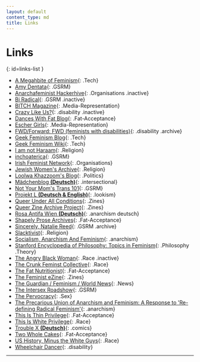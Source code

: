 ```yaml
---
layout: default
content_type: md
title: Links
---
```

<!-- 
    Please sort links in alphabetical order if possible.
    For Non-English links, add a bold paranthesis containing the language within the link title. 
	If anyone has a better system, feel free to propose it in op chat.
-->

# Links

{: id=links-list }
* [A Megahbite of Feminism](http://megan.geek.nz/){: .Tech}
* [Amy Dentata](http://amydentata.com/){: .GSRM}
* [Anarchafeminist Hackerhive](https://www.noisebridge.net/wiki/Anarchafeminist_Hackerhive){: .Organisations .inactive}
* [Bi Radical](https://radicalbi.wordpress.com/){: .GSRM .inactive} 
* [BITCH Magazine](http://bitchmagazine.org/){: .Media-Representation}
* [Crazy Like Us?](https://feministmentalhealthuk.wordpress.com/){: .disability .inactive}
* [Dances With Fat Blog](https://danceswithfat.wordpress.com/blog/){: .Fat-Acceptance}
* [Escher Girls](http://eschergirls.tumblr.com/){: .Media-Representation}
* [FWD/Forward: FWD \(feminists with disabilities\)](http://disabledfeminists.com/){: .disability .archive}
* [Geek Feminism Blog](http://geekfeminism.org/){: .Tech}
* [Geek Feminism Wiki](http://geekfeminism.wikia.com/wiki/Geek_Feminism_Wiki){: .Tech}
* [I am not Haraam](http://iamnotharaam.tumblr.com/){: .Religion}
* [inchoaterica](http://inchoaterica.wordpress.com/){: .GSRM} 
* [Irish Feminist Network](http://www.irishfeministnetwork.org/){: .Organisations}
* [Jewish Women's Archive](http://jwa.org/blog){: .Religion}
* [Loolwa Khazzoom's Blog](http://loolwa.com/blog/){: .Politics}
* [Mädchenblog **(Deutsch)**](http://maedchenblog.blogsport.de/){: .intersectional}
* [Not Your Mom's Trans 101](http://tranarchism.com/2010/11/26/not-your-moms-trans-101/){: .GSRM} 
* [Projekt L **(Deutsch & English)**](http://www.lookism.info/){: .lookism}
* [Queer Under All Conditions](http://queerunderallconditions.tumblr.com/){: .Zines} 
* [Queer Zine Archive Project](http://www.qzap.org/){: .Zines} 
* [Rosa Antifa Wien **(Deutsch)**](https://www.raw.at/){: .anarchism deutsch}
* [Shapely Prose Archives](http://kateharding.net/){: .Fat-Acceptance} 
* [Sincerely, Natalie Reed](http://freethoughtblogs.com/nataliereed){: .GSRM .archive}
* [Slacktivist](http://www.patheos.com/blogs/slacktivist/){: .Religion}
* [Socialism, Anarchism And Feminism](http://theanarchistlibrary.org/library/carol-ehrlich-socialism-anarchism-and-feminism){: .anarchism}
* [Stanford Encyclopedia of Philosophy: Topics in Feminism](http://plato.stanford.edu/entries/feminism-topics/){: .Philosophy .Theory}
* [The Angry Black Woman](http://theangryblackwoman.com/){: .Race .inactive}
* [The Crunk Feminst Collective](http://crunkfeministcollective.wordpress.com/){: .Race}
* [The Fat Nutritionist](http://www.fatnutritionist.com/){: .Fat-Acceptance} 
* [The Feminist eZine](http://www.feministezine.com/feminist/){: .Zines} 
* [The Guardian / Feminism / World News](http://www.guardian.co.uk/world/feminism){: .News}
* [The Intersex Roadshow](http://intersexroadshow.blogspot.com/){: .GSRM}
* [The Pervocracy](http://pervocracy.blogspot.com/){: .Sex}
* [The Precarious Union of Anarchism and Feminism: A Response to 'Re-defining Radical Feminism'](http://theanarchistlibrary.org/library/red-sonja-nefac-boston-the-precarious-union-of-anarchism-and-feminism-a-response-to-re-defining){: .anarchism}
* [This Is Thin Privilege](http://thisisthinprivilege.tumblr.com/){: .Fat-Acceptance}
* [This Is White Privilege](http://thisiswhiteprivilege.tumblr.com/){: .Race} 
* [Trouble X **(Deutsch)**](http://troublex.blogsport.de/){: .comics}
* [Two Whole Cakes](http://blog.twowholecakes.com/){: .Fat-Acceptance}
* [US History, Minus the White Guys](http://ushistoryminuswhiteguys.tumblr.com/){: .Race}
* [Wheelchair Dancer](http://cripwheels.blogspot.com/){: .disability}

***



